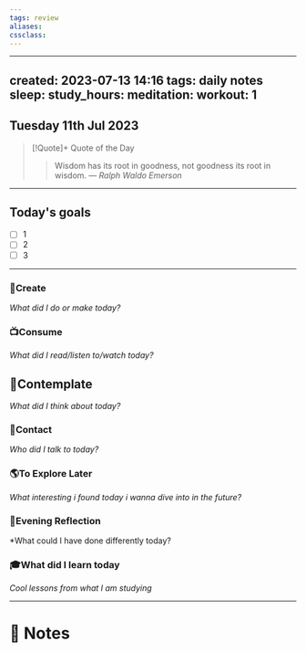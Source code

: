 ```yaml
---
tags: review
aliases:
cssclass:
---
```

 
---
created: 2023-07-13 14:16
tags: daily notes
sleep: 
study_hours: 
meditation: 
workout: 1
---


## Tuesday 11th Jul 2023


> [!Quote]+ Quote of the Day  
> > Wisdom has its root in goodness, not goodness its root in wisdom.
> — <cite>Ralph Waldo Emerson</cite>

--- 
## Today's goals

- [ ] 1
- [ ] 2
- [ ] 3

---

### 🎨Create
*What did I do or make today?*

  
### 📺Consume
*What did I read/listen to/watch today?*

  
## 💭Contemplate
*What did I think about today?*


### 👬Contact
*Who did I talk to today?*

  
### 🌎To Explore Later
*What interesting i found today i wanna dive into in the future?*


### 🌃Evening Reflection
*What could I have done differently today?


### 🎓What did I learn today
*Cool lessons from what I am studying*

---
# 📝 Notes


